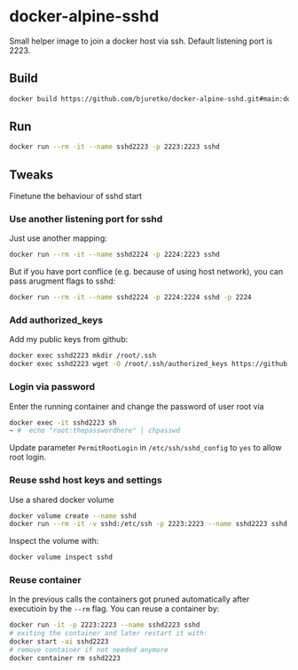 # docker-alpine-sshd

Small helper image to join a docker host via ssh.
Default listening port is 2223.

## Build

```sh
docker build https://github.com/bjuretko/docker-alpine-sshd.git#main:docker -t sshd
```

## Run

```sh
docker run --rm -it --name sshd2223 -p 2223:2223 sshd
```

## Tweaks

Finetune the behaviour of sshd start

### Use another listening port for sshd

Just use another mapping:

```sh
docker run --rm -it --name sshd2224 -p 2224:2223 sshd
```

But if you have port conflice (e.g. because of using host network), you can pass arugment flags to sshd:

```sh
docker run --rm -it --name sshd2224 -p 2224:2224 sshd -p 2224
```

### Add authorized_keys

Add my public keys from github:

```sh
docker exec sshd2223 mkdir /root/.ssh
docker exec sshd2223 wget -O /root/.ssh/authorized_keys https://github.com/bjuretko.keys
```

### Login via password

Enter the running container and change the password of user root via

```sh
docker exec -it sshd2223 sh
~ #  echo "root:thepasswordhere" | chpasswd
```

Update parameter `PermitRootLogin` in `/etc/ssh/sshd_config` to `yes` to allow root login.

### Reuse sshd host keys and settings

Use a shared docker volume

```sh
docker volume create --name sshd
docker run --rm -it -v sshd:/etc/ssh -p 2223:2223 --name sshd2223 sshd
```

Inspect the volume with:

```sh
docker volume inspect sshd
```

### Reuse container

In the previous calls the containers got pruned automatically after executioin by the `--rm` flag.
You can reuse a container by:

```sh
docker run -it -p 2223:2223 --name sshd2223 sshd
# exiting the container and later restart it with:
docker start -ai sshd2223
# remove container if not needed anymore
docker container rm sshd2223
```
